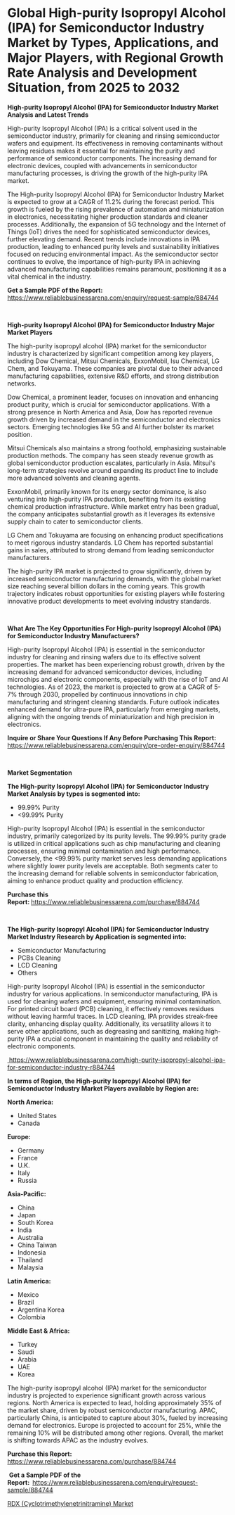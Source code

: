 <p><h1>Global High-purity Isopropyl Alcohol (IPA) for Semiconductor Industry Market by Types, Applications, and Major Players, with Regional Growth Rate Analysis and Development Situation, from 2025 to 2032</h1></p><p><strong>High-purity Isopropyl Alcohol (IPA) for Semiconductor Industry Market Analysis and Latest Trends</strong></p>
<p><p>High-purity Isopropyl Alcohol (IPA) is a critical solvent used in the semiconductor industry, primarily for cleaning and rinsing semiconductor wafers and equipment. Its effectiveness in removing contaminants without leaving residues makes it essential for maintaining the purity and performance of semiconductor components. The increasing demand for electronic devices, coupled with advancements in semiconductor manufacturing processes, is driving the growth of the high-purity IPA market.</p><p>The High-purity Isopropyl Alcohol (IPA) for Semiconductor Industry Market is expected to grow at a CAGR of 11.2% during the forecast period. This growth is fueled by the rising prevalence of automation and miniaturization in electronics, necessitating higher production standards and cleaner processes. Additionally, the expansion of 5G technology and the Internet of Things (IoT) drives the need for sophisticated semiconductor devices, further elevating demand. Recent trends include innovations in IPA production, leading to enhanced purity levels and sustainability initiatives focused on reducing environmental impact. As the semiconductor sector continues to evolve, the importance of high-purity IPA in achieving advanced manufacturing capabilities remains paramount, positioning it as a vital chemical in the industry.</p></p>
<p><strong>Get a Sample PDF of the Report:&nbsp;</strong> <a href="https://www.reliablebusinessarena.com/enquiry/request-sample/884744?utm_campaign=1943&utm_medium=2&utm_source=Github&utm_content=ia&utm_term=01022025&utm_id=high-purity-isopropyl-alcohol-ipa-for-semiconductor-industry">https://www.reliablebusinessarena.com/enquiry/request-sample/884744</a></p>
<p>&nbsp;</p>
<p><strong>High-purity Isopropyl Alcohol (IPA) for Semiconductor Industry Major Market Players</strong></p>
<p><p>The high-purity isopropyl alcohol (IPA) market for the semiconductor industry is characterized by significant competition among key players, including Dow Chemical, Mitsui Chemicals, ExxonMobil, Isu Chemical, LG Chem, and Tokuyama. These companies are pivotal due to their advanced manufacturing capabilities, extensive R&D efforts, and strong distribution networks.</p><p>Dow Chemical, a prominent leader, focuses on innovation and enhancing product purity, which is crucial for semiconductor applications. With a strong presence in North America and Asia, Dow has reported revenue growth driven by increased demand in the semiconductor and electronics sectors. Emerging technologies like 5G and AI further bolster its market position.</p><p>Mitsui Chemicals also maintains a strong foothold, emphasizing sustainable production methods. The company has seen steady revenue growth as global semiconductor production escalates, particularly in Asia. Mitsui's long-term strategies revolve around expanding its product line to include more advanced solvents and cleaning agents.</p><p>ExxonMobil, primarily known for its energy sector dominance, is also venturing into high-purity IPA production, benefiting from its existing chemical production infrastructure. While market entry has been gradual, the company anticipates substantial growth as it leverages its extensive supply chain to cater to semiconductor clients.</p><p>LG Chem and Tokuyama are focusing on enhancing product specifications to meet rigorous industry standards. LG Chem has reported substantial gains in sales, attributed to strong demand from leading semiconductor manufacturers.</p><p>The high-purity IPA market is projected to grow significantly, driven by increased semiconductor manufacturing demands, with the global market size reaching several billion dollars in the coming years. This growth trajectory indicates robust opportunities for existing players while fostering innovative product developments to meet evolving industry standards.</p></p>
<p>&nbsp;</p>
<p><strong>What Are The Key Opportunities For High-purity Isopropyl Alcohol (IPA) for Semiconductor Industry Manufacturers?</strong></p>
<p><p>High-purity Isopropyl Alcohol (IPA) is essential in the semiconductor industry for cleaning and rinsing wafers due to its effective solvent properties. The market has been experiencing robust growth, driven by the increasing demand for advanced semiconductor devices, including microchips and electronic components, especially with the rise of IoT and AI technologies. As of 2023, the market is projected to grow at a CAGR of 5-7% through 2030, propelled by continuous innovations in chip manufacturing and stringent cleaning standards. Future outlook indicates enhanced demand for ultra-pure IPA, particularly from emerging markets, aligning with the ongoing trends of miniaturization and high precision in electronics.</p></p>
<p><strong>Inquire or Share Your Questions If Any Before Purchasing This Report:</strong> <a href="https://www.reliablebusinessarena.com/enquiry/pre-order-enquiry/884744?utm_campaign=1943&utm_medium=2&utm_source=Github&utm_content=ia&utm_term=01022025&utm_id=high-purity-isopropyl-alcohol-ipa-for-semiconductor-industry">https://www.reliablebusinessarena.com/enquiry/pre-order-enquiry/884744</a></p>
<p>&nbsp;</p>
<p><strong>Market Segmentation</strong></p>
<p><strong>The High-purity Isopropyl Alcohol (IPA) for Semiconductor Industry Market Analysis by types is segmented into:</strong></p>
<p><ul><li>99.99% Purity</li><li><99.99% Purity</li></ul></p>
<p><p>High-purity Isopropyl Alcohol (IPA) is essential in the semiconductor industry, primarily categorized by its purity levels. The 99.99% purity grade is utilized in critical applications such as chip manufacturing and cleaning processes, ensuring minimal contamination and high performance. Conversely, the <99.99% purity market serves less demanding applications where slightly lower purity levels are acceptable. Both segments cater to the increasing demand for reliable solvents in semiconductor fabrication, aiming to enhance product quality and production efficiency.</p></p>
<p><strong>Purchase this Report:&nbsp;</strong><a href="https://www.reliablebusinessarena.com/purchase/884744?utm_campaign=1943&utm_medium=2&utm_source=Github&utm_content=ia&utm_term=01022025&utm_id=high-purity-isopropyl-alcohol-ipa-for-semiconductor-industry">https://www.reliablebusinessarena.com/purchase/884744</a></p>
<p>&nbsp;</p>
<p><strong>The High-purity Isopropyl Alcohol (IPA) for Semiconductor Industry Market Industry Research by Application is segmented into:</strong></p>
<p><ul><li>Semiconductor Manufacturing</li><li>PCBs Cleaning</li><li>LCD Cleaning</li><li>Others</li></ul></p>
<p><p>High-purity Isopropyl Alcohol (IPA) is essential in the semiconductor industry for various applications. In semiconductor manufacturing, IPA is used for cleaning wafers and equipment, ensuring minimal contamination. For printed circuit board (PCB) cleaning, it effectively removes residues without leaving harmful traces. In LCD cleaning, IPA provides streak-free clarity, enhancing display quality. Additionally, its versatility allows it to serve other applications, such as degreasing and sanitizing, making high-purity IPA a crucial component in maintaining the quality and reliability of electronic components.</p></p>
<p><a href="https://www.reliablebusinessarena.com/high-purity-isopropyl-alcohol-ipa-for-semiconductor-industry-r884744?utm_campaign=1943&utm_medium=2&utm_source=Github&utm_content=ia&utm_term=01022025&utm_id=high-purity-isopropyl-alcohol-ipa-for-semiconductor-industry">&nbsp;https://www.reliablebusinessarena.com/high-purity-isopropyl-alcohol-ipa-for-semiconductor-industry-r884744</a></p>
<p><strong>In terms of Region, the High-purity Isopropyl Alcohol (IPA) for Semiconductor Industry Market Players available by Region are:</strong></p>
<p>
    <p> <strong> North America: </strong>
        <ul>
            <li>United States</li>
            <li>Canada</li>
        </ul>
        </p> 
    <p> <strong> Europe: </strong>
        <ul>
            <li>Germany</li>
            <li>France</li>
            <li>U.K.</li>
            <li>Italy</li>
            <li>Russia</li>
        </ul>
        </p> 
    <p> <strong> Asia-Pacific: </strong>
        <ul>
            <li>China</li>
            <li>Japan</li>
            <li>South Korea</li>
            <li>India</li>
            <li>Australia</li>
            <li>China Taiwan</li>
            <li>Indonesia</li>
            <li>Thailand</li>
            <li>Malaysia</li>
        </ul>
        </p> 
    <p> <strong> Latin America: </strong>
        <ul>
            <li>Mexico</li>
            <li>Brazil</li>
            <li>Argentina Korea</li>
            <li>Colombia</li>
        </ul>
        </p> 
    <p> <strong> Middle East & Africa: </strong>
        <ul>
            <li>Turkey</li>
            <li>Saudi</li>
            <li>Arabia</li>
            <li>UAE</li>
            <li>Korea</li>
        </ul>
    </p>
    </p>
<p><p>The high-purity isopropyl alcohol (IPA) market for the semiconductor industry is projected to experience significant growth across various regions. North America is expected to lead, holding approximately 35% of the market share, driven by robust semiconductor manufacturing. APAC, particularly China, is anticipated to capture about 30%, fueled by increasing demand for electronics. Europe is projected to account for 25%, while the remaining 10% will be distributed among other regions. Overall, the market is shifting towards APAC as the industry evolves.</p></p>
<p><strong>Purchase this Report: </strong><a href="https://www.reliablebusinessarena.com/purchase/884744?utm_campaign=1943&utm_medium=2&utm_source=Github&utm_content=ia&utm_term=01022025&utm_id=high-purity-isopropyl-alcohol-ipa-for-semiconductor-industry">https://www.reliablebusinessarena.com/purchase/884744</a></p>
<p>&nbsp;<strong>Get a Sample PDF of the Report:&nbsp;&nbsp;</strong><a href="https://www.reliablebusinessarena.com/enquiry/request-sample/884744?utm_campaign=1943&utm_medium=2&utm_source=Github&utm_content=ia&utm_term=01022025&utm_id=high-purity-isopropyl-alcohol-ipa-for-semiconductor-industry">https://www.reliablebusinessarena.com/enquiry/request-sample/884744</a></p>
<p><strong></strong></p>
<p><p><a href="https://github.com/JakirUddin511/Market-Research-Report-List-1/blob/main/rdx-cyclotrimethylenetrinitramine-market.md?utm_campaign=1943&utm_medium=2&utm_source=Github&utm_content=ia&utm_term=01022025&utm_id=high-purity-isopropyl-alcohol-ipa-for-semiconductor-industry">RDX (Cyclotrimethylenetrinitramine) Market</a></p></p>